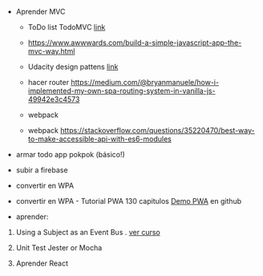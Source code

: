 - Aprender MVC
	- ToDo list  TodoMVC  [link](https://github.com/tastejs/todomvc/tree/master/examples)
	- https://www.awwwards.com/build-a-simple-javascript-app-the-mvc-way.html
	- Udacity design pattens [link](https://classroom.udacity.com/courses/ud989)

	- hacer router  https://medium.com/@bryanmanuele/how-i-implemented-my-own-spa-routing-system-in-vanilla-js-49942e3c4573

	- webpack 
	- webpack https://stackoverflow.com/questions/35220470/best-way-to-make-accessible-api-with-es6-modules


- armar todo app pokpok (básico!)

- subir a firebase

- convertir en WPA

- convertir en WPA - Tutorial PWA 130 capitulos
	[Demo PWA](https://github.com/gokulkrishh/demo-progressive-web-app) en github


- aprender:

1. Using a Subject as an Event Bus . [ver curso](https://egghead.io/lessons/rxjs-using-a-subject-as-an-event-bus)

1. Unit Test Jester or Mocha

1. Aprender React
